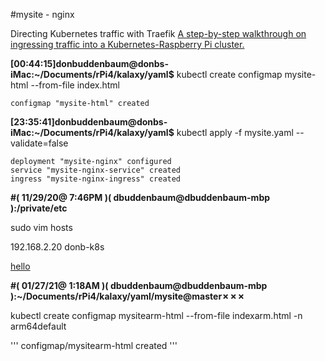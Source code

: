#mysite - nginx

Directing Kubernetes traffic with Traefik [A step-by-step walkthrough on ingressing traffic into a Kubernetes-Raspberry Pi cluster.](https://opensource.com/article/20/3/kubernetes-traefik)

**[00:44:15]donbuddenbaum@donbs-iMac:~/Documents/rPi4/kalaxy/yaml$** kubectl create configmap mysite-html --from-file index.html
```
configmap "mysite-html" created
```

**[23:35:41]donbuddenbaum@donbs-iMac:~/Documents/rPi4/kalaxy/yaml$** kubectl apply -f mysite.yaml --validate=false
```
deployment "mysite-nginx" configured
service "mysite-nginx-service" created
ingress "mysite-nginx-ingress" created
```

**#( 11/29/20@ 7:46PM )( dbuddenbaum@dbuddenbaum-mbp ):/private/etc**
   
   sudo vim hosts
   
   192.168.2.20 donb-k8s

[hello](http://donb-k8s/hello)




**#( 01/27/21@ 1:18AM )( dbuddenbaum@dbuddenbaum-mbp ):~/Documents/rPi4/kalaxy/yaml/mysite@master✗✗✗**

   kubectl create configmap mysitearm-html --from-file indexarm.html -n arm64default

'''
configmap/mysitearm-html created
'''
